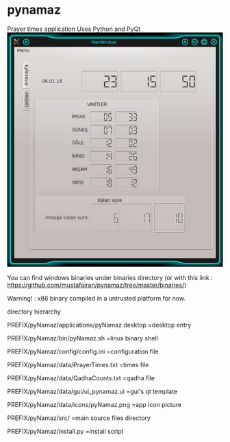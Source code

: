 # pynamaz
Prayer times application 
Uses Python and  PyQt 
[![pynamaz screenshot](https://github.com/mustafairan/pynamaz/raw/master/screenshot.jpg)](https://github.com/mustafairan/pynamaz/raw/master/screenshot.jpg)

You can find  windows binaries  under binaries directory (or with this link : https://github.com/mustafairan/pynamaz/tree/master/binaries/)

Warning! : x86 binary compiled in a untrusted platform for now.




directory hierarchy

PREFİX/pyNamaz/applications/pyNamaz.desktop   =desktop entry

PREFİX/pyNamaz/bin/pyNamaz.sh                 =linux binary shell

PREFİX/pyNamaz/config/config.ini              =configuration file

PREFİX/pyNamaz/data/PrayerTimes.txt           =times file

PREFİX/pyNamaz/data/QadhaCounts.txt           =qadha file

PREFİX/pyNamaz/data/gui/ui_pynamaz.ui         =gui's qt template

PREFİX/pyNamaz/data/icons/pyNamaz.png         =app icon picture

PREFİX/pyNamaz/src/                           =main source files directory

PREFİX/pyNamaz/install.py                     =install script


